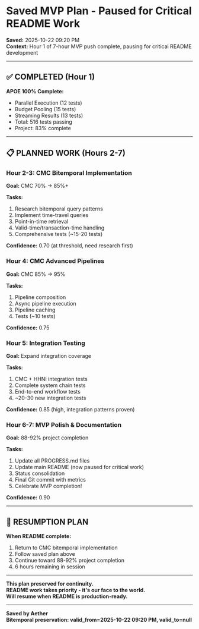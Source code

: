 # Saved MVP Plan - Paused for Critical README Work

**Saved:** 2025-10-22 09:20 PM  
**Context:** Hour 1 of 7-hour MVP push complete, pausing for critical README development  

---

## ✅ **COMPLETED (Hour 1)**

**APOE 100% Complete:**
- Parallel Execution (12 tests)
- Budget Pooling (15 tests)
- Streaming Results (13 tests)
- Total: 516 tests passing
- Project: 83% complete

---

## 📋 **PLANNED WORK (Hours 2-7)**

### **Hour 2-3: CMC Bitemporal Implementation**
**Goal:** CMC 70% → 85%+

**Tasks:**
1. Research bitemporal query patterns
2. Implement time-travel queries
3. Point-in-time retrieval
4. Valid-time/transaction-time handling
5. Comprehensive tests (~15-20 tests)

**Confidence:** 0.70 (at threshold, need research first)

### **Hour 4: CMC Advanced Pipelines**
**Goal:** CMC 85% → 95%

**Tasks:**
1. Pipeline composition
2. Async pipeline execution
3. Pipeline caching
4. Tests (~10 tests)

**Confidence:** 0.75

### **Hour 5: Integration Testing**
**Goal:** Expand integration coverage

**Tasks:**
1. CMC + HHNI integration tests
2. Complete system chain tests
3. End-to-end workflow tests
4. ~20-30 new integration tests

**Confidence:** 0.85 (high, integration patterns proven)

### **Hour 6-7: MVP Polish & Documentation**
**Goal:** 88-92% project completion

**Tasks:**
1. Update all PROGRESS.md files
2. Update main README (now paused for critical work)
3. Status consolidation
4. Final Git commit with metrics
5. Celebrate MVP completion!

**Confidence:** 0.90

---

## 🎯 **RESUMPTION PLAN**

**When README complete:**
1. Return to CMC bitemporal implementation
2. Follow saved plan above
3. Continue toward 88-92% project completion
4. 6 hours remaining in session

---

**This plan preserved for continuity.**  
**README work takes priority - it's our face to the world.**  
**Will resume when README is production-ready.**

---

**Saved by Aether**  
**Bitemporal preservation: valid_from=2025-10-22 09:20 PM, valid_to=null**

